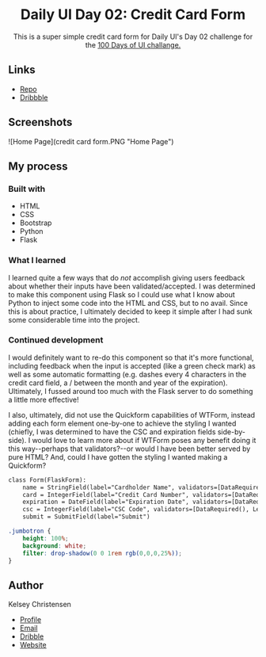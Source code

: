 <h1 align="center">Daily UI Day 02: Credit Card Form</h1>

<p align="center">
This is a super simple credit card form for Daily UI's Day 02 challenge for the <a href="https://www.dailyui.co/"> 100 Days of UI 
challange.</a></p>



## Links

- [Repo](https://github.com/kelseychristensen/Daily-UI-Day-02-Repo "Daily UI Day 02 Repo")
- [Dribbble](https://dribbble.com/shots/19952876-Daily-UI-Day-02-Credit-Card-Form "Dribbble Link")

## Screenshots

![Home Page](credit card form.PNG "Home Page")


## My process

### Built with

- HTML
- CSS
- Bootstrap
- Python
- Flask

### What I learned

I learned quite a few ways that do <i>not</i> accomplish giving users feedback about whether their inputs have been validated/accepted. I was determined to make this component using Flask so I could use what I know about Python to inject some code into the HTML and CSS, but to no avail. Since this is about practice, I ultimately decided to keep it simple after I had sunk some considerable time into the project.
### Continued development

I would definitely want to re-do this component so that it's more functional, including feedback when the input is accepted (like a green check mark) as well as some automatic formatting (e.g. dashes every 4 characters in the credit card field, a / between the month and year of the expiration). Ultimately, I fussed around too much with the Flask server to do something a little more effective!

I also, ultimately, did not use the Quickform capabilities of WTForm, instead adding each form element one-by-one to achieve the styling I wanted (chiefly, I was determined to have the CSC and expiration fields side-by-side). I would love to learn more about if WTForm poses any benefit doing it this way--perhaps that validators?--or would I have been better served by pure HTML? And, could I have gotten the styling I wanted making a Quickform?
```html
class Form(FlaskForm):
    name = StringField(label="Cardholder Name", validators=[DataRequired(), Email()])
    card = IntegerField(label="Credit Card Number", validators=[DataRequired(), Length(min=16, max=16)])
    expiration = DateField(label="Expiration Date", validators=[DataRequired(), Length(min=4, max=4)])
    csc = IntegerField(label="CSC Code", validators=[DataRequired(), Length(min=3, max=3)])
    submit = SubmitField(label="Submit")
```
```css
.jumbotron {
    height: 100%;
    background: white;
    filter: drop-shadow(0 0 1rem rgb(0,0,0,25%));
}
```



## Author

Kelsey Christensen

- [Profile](https://github.com/kelseychristensen "Kelsey Christensen")
- [Email](mailto:kelsey.c.christensen@gmail.com?subject=Hi "Hi!")
- [Dribble](https://dribbble.com/kelseychristensen "Hi!")
- [Website](http://kelseychristensen.com/ "Welcome")
